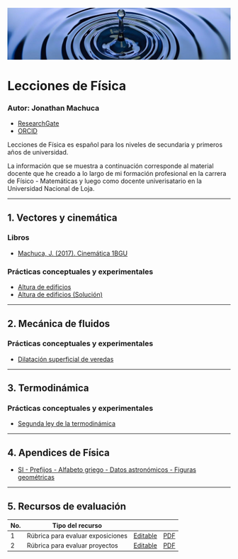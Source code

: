 ![Banner](src/water_banner-m.jpg)

# Lecciones de Física

### Autor: Jonathan Machuca 
- [ResearchGate](https://www.researchgate.net/profile/Jonathan-Alberto-Machuca-Yaguana)
- [ORCID](https://orcid.org/0000-0002-3632-9348)

Lecciones de Física es español para los niveles de secundaria y primeros años de universidad.

La información que se muestra a continuación corresponde al material docente que he creado a lo largo de mi formación profesional en la carrera de Físico - Matemáticas y luego como docente univerisatario en la Universidad Nacional de Loja.

-----

## 1. Vectores y cinemática

### Libros

- [Machuca, J. (2017). Cinemática 1BGU](https://github.com/jamydx/lecciones-de-fisica/blob/main/cinematica/Machuca_2018_Cinematica_1bgu.pdf)

### Prácticas conceptuales y experimentales

- [Altura de edificios](https://github.com/jamydx/lecciones-de-fisica/blob/main/cinematica/ape_altura_edificios.pdf)
- [Altura de edificios (Solución)](https://github.com/jamydx/lecciones-de-fisica/blob/main/cinematica/ape_altura_edificios_solve.pdf)

-----

## 2. Mecánica de fluidos

### Prácticas conceptuales y experimentales

- [Dilatación superficial de veredas](https://github.com/jamydx/lecciones-de-fisica/blob/main/mecanica_fluidos/ape_dilatacion_superficial.pdf)

-----

## 3. Termodinámica

### Prácticas conceptuales y experimentales

- [Segunda ley de la termodinámica](https://github.com/jamydx/lecciones-de-fisica/blob/main/termodinamica/ape_2a_ley_termodinamica.pdf)

-----

## 4. Apendices de Física

- [SI - Prefijos - Alfabeto griego - Datos astronómicos - Figuras geométricas](https://github.com/jamydx/lecciones-de-fisica/blob/main/apendices/main.pdf)

-----

## 5. Recursos de evaluación

| No.  | Tipo del recurso                  |                                                              |                                                              |
| ---- | --------------------------------- | ------------------------------------------------------------ | ------------------------------------------------------------ |
| 1    | Rúbrica para evaluar exposiciones | [Editable](https://github.com/jamydx/lecciones-de-fisica/blob/main/recursos_evaluacion/rubrica_exposicion.md) | [PDF](https://github.com/jamydx/lecciones-de-fisica/blob/main/recursos_evaluacion/rubrica_exposicion.pdf) |
| 2    | Rúbrica para evaluar proyectos    | [Editable](https://github.com/jamydx/lecciones-de-fisica/blob/main/recursos_evaluacion/rubrica_proyectos.md) | [PDF](https://github.com/jamydx/lecciones-de-fisica/blob/main/recursos_evaluacion/rubrica_proyectos.pdf) |
